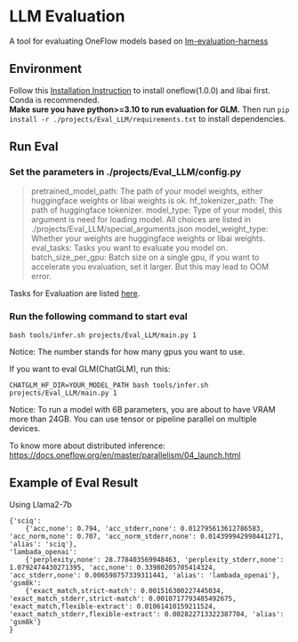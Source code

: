 # LLM Evaluation

A tool for evaluating OneFlow models based on [lm-evaluation-harness](https://github.com/EleutherAI/lm-evaluation-harness/)

## Environment

Follow this [Installation Instruction](https://libai.readthedocs.io/en/latest/tutorials/get_started/Installation.html) to install oneflow(1.0.0) and libai first. Conda is recommended.  
**Make sure you have python>=3.10 to run evaluation for GLM.**
Then run ```pip install -r ./projects/Eval_LLM/requirements.txt``` to install dependencies.

## Run Eval

### Set the parameters in ./projects/Eval_LLM/config.py

> pretrained_model_path: The path of your model weights, either huggingface weights or libai weights is ok.
> hf_tokenizer_path: The path of huggingface tokenizer.
> model_type: Type of your model, this argument is need for loading model. All choices are listed in ./projects/Eval_LLM/special_arguments.json
> model_weight_type: Whether your weights are huggingface weights or libai weights.
> eval_tasks: Tasks you want to evaluate you model on.
> batch_size_per_gpu: Batch size on a single gpu, if you want to accelerate you evaluation, set it larger. But this may lead to OOM error.

Tasks for Evaluation are listed [here](https://github.com/EleutherAI/lm-evaluation-harness/tree/main/lm_eval/tasks).

### Run the following command to start eval
```
bash tools/infer.sh projects/Eval_LLM/main.py 1
```
Notice: The number stands for how many gpus you want to use.

If you want to eval GLM(ChatGLM), run this:
```
CHATGLM_HF_DIR=YOUR_MODEL_PATH bash tools/infer.sh projects/Eval_LLM/main.py 1
```

Notice: To run a model with 6B parameters, you are about to have VRAM more than 24GB. You can use tensor or pipeline parallel on multiple devices.

To know more about distributed inference: https://docs.oneflow.org/en/master/parallelism/04_launch.html

## Example of Eval Result
Using Llama2-7b
```
{'sciq': 
    {'acc,none': 0.794, 'acc_stderr,none': 0.012795613612786583, 'acc_norm,none': 0.707, 'acc_norm_stderr,none': 0.014399942998441271, 'alias': 'sciq'}, 
'lambada_openai': 
    {'perplexity,none': 28.778403569948463, 'perplexity_stderr,none': 1.0792474430271395, 'acc,none': 0.33980205705414324, 'acc_stderr,none': 0.006598757339311441, 'alias': 'lambada_openai'}, 
'gsm8k': 
    {'exact_match,strict-match': 0.001516300227445034, 'exact_match_stderr,strict-match': 0.0010717793485492675, 'exact_match,flexible-extract': 0.01061410159211524, 'exact_match_stderr,flexible-extract': 0.002822713322387704, 'alias': 'gsm8k'}
}
```